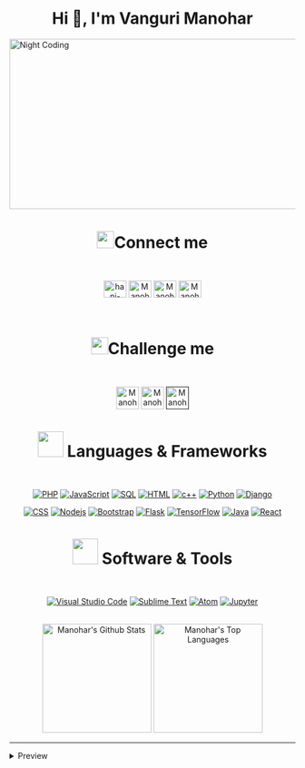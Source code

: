 
<h1 align="center">Hi 👋, I'm Vanguri Manohar</h1>
<link
  rel="stylesheet"
  href="https://cdn.jsdelivr.net/gh/dheereshagrwal/colored-icons@master/ci.min.css"
/>

<img alt="Night Coding" src="https://media0.giphy.com/media/pOEbLRT4SwD35IELiQ/giphy.gif?cid=ecf05e47kpv847pkvsxmo2rba309e359avj1qsbu8zw1dqcq&ep=v1_gifs_search&rid=giphy.gif&ct=g" width="1000px" height="300px" align="center"/>





<h1 align="center"> <img src="https://media.giphy.com/media/iY8CRBdQXODJSCERIr/giphy.gif" width="30px">Connect me </h1><br>
<p align="center">
 <a href="https://www.linkedin.com/in/vanguri-manohar-480375255/" target="blank"><img align="center" src="https://raw.githubusercontent.com/rahuldkjain/github-profile-readme-generator/master/src/images/icons/Social/linked-in-alt.svg" alt="hani-fares-072bb5a4/" height="30" width="40" /></a>
<a href="https://twitter.com/Manohar_Vanguri" target="blank"><img align="center" src="https://user-images.githubusercontent.com/9910706/255611353-3fca5769-15d9-4317-ad88-e07cfdc747c6.jpg" alt="Manohar" height="30" width="40" /></a>
 <a href="https://www.instagram.com/manohar__vanguri/" target="blank"><img align="center" src="https://raw.githubusercontent.com/rahuldkjain/github-profile-readme-generator/master/src/images/icons/Social/instagram.svg" alt="Manohar" height="30" width="40" /></a>
 <a href="https://m.facebook.com/manohar.vanguri.50/" target="blank"><img align="center" src="https://raw.githubusercontent.com/rahuldkjain/github-profile-readme-generator/master/src/images/icons/Social/facebook.svg" alt="Manohar" height="30" width="40" /></a> 
</p><br>

<h1 align="center"> <img src="https://media.giphy.com/media/4tsJBJmfu6TB1O8l5x/giphy.gif" width="30px">Challenge me </h1><br>

<p align="center">
<a href="https://leetcode.com/vangurissmanohar/" target="blank"><img align="center" src="https://res.cloudinary.com/crunchbase-production/image/upload/c_lpad,h_256,w_256,f_auto,q_auto:eco,dpr_1/83facdeba5b924cb3b1a" alt="Manohar_Vanguri" height="40" width="40" /></a>
<a href="https://www.codechef.com/users/manohar2326" target="blank"><img align="center" src="https://s3.amazonaws.com/codechef_shared/misc/fb-image-icon.png" alt="Manohar_Vanguri" height="40" width="40" /></a>
<a href="" target="blank"><img align="center" src="https://avatars.githubusercontent.com/u/12802966?s=200&v=4" alt="Manohar_Vanguri" height="40" width="40" /></a></p>


                                                                                                                                                                    

<h1 align="center"><img src="https://media.giphy.com/media/HwBlFQZFcAoUcPHZdX/giphy.gif" width="45px"> Languages & Frameworks</h1><br>
<p align="center">
<a href="https://www.php.net/"><img alt="PHP" src="https://img.shields.io/badge/PHP-14354C.svg?logo=php&logoColor=white&color=mediumpurple"></a>
<a href="https://developer.mozilla.org/en-US/docs/Web/JavaScript"><img alt="JavaScript" src="https://img.shields.io/badge/JavaScript-F7DF1E.svg?logo=javascript&logoColor=black"></a>
<a href="https://www.mysql.com/"><img alt="SQL" src="https://custom-icon-badges.herokuapp.com/badge/SQL-025E8C.svg?logo=database&logoColor=white"></a>
<a href="https://developer.mozilla.org/en-US/docs/Learn/Getting_started_with_the_web/HTML_basics"><img alt="HTML" src="https://img.shields.io/badge/HTML-14354C.svg?logo=html5&logoColor=black&color=orange"></a>
<a href="https://www.cplusplus.com/"><img alt="c++" src="https://img.shields.io/badge/C/C++-14354C.svg?logo=c&logoColor=white&color=blue"></a>
<a href="https://www.cplusplus.com/"><img alt="Python" src="https://img.shields.io/badge/Python-14354C.svg?logo=python&logoColor=blue&color=yellow"></a>
<a href="https://docs.djangoproject.com/">
  <img alt="Django" src="https://img.shields.io/badge/Django-092E20.svg?logo=django&logoColor=white">
</a>
</p>

<p align="center">
<a href="https://developer.mozilla.org/en-US/docs/Web/CSS"><img alt="CSS" src="https://img.shields.io/badge/CSS-14354C.svg?logo=css3&logoColor=white&color=blue"></a>
<a href="https://nodejs.org/en/"><img alt="Nodejs" src="https://img.shields.io/badge/Nodejs-14354C.svg?logo=node.js&logoColor=black&color=darkgreen"></a>
<a href="https://getbootstrap.com/"><img alt="Bootstrap" src="https://img.shields.io/badge/Bootstrap-14354C.svg?logo=bootstrap&logoColor=white&color=mediumpurple"></a>
<a href="https://flask.palletsprojects.com/en/2.1.x/"><img alt="Flask" src="https://img.shields.io/badge/Flask-14354C.svg?logo=flask&logoColor=black&color=white"></a>
<a href="https://www.tensorflow.org/">
<img alt="TensorFlow" src="https://img.shields.io/badge/TensorFlow-FF6F00.svg?logo=tensorflow&logoColor=white"></a>
<a href="https://www.oracle.com/java/">
<img alt="Java" src="https://img.shields.io/badge/Java-007396.svg?logo=java&logoColor=white"></a>
<a href="https://reactjs.org/">
  <img alt="React" src="https://img.shields.io/badge/React-61DAFB.svg?logo=react&logoColor=white">
</a>

</p>
 

<h1 align="center"> <img src="https://media.giphy.com/media/iDaCeaKrHhUI1I8e2b/giphy.gif" width="45px"> Software & Tools </h1><br>
<p align="center">
<a href="https://code.visualstudio.com/">
  <img alt="Visual Studio Code" src="https://img.shields.io/badge/VS_Code-007ACC.svg?logo=visual-studio-code&logoColor=white"></a>
  <a href="https://www.sublimetext.com/">
  <img alt="Sublime Text" src="https://img.shields.io/badge/Sublime_Text-FF9800.svg?logo=sublime-text&logoColor=white"></a>
<a href="https://atom.io/"><img alt="Atom" src="https://img.shields.io/badge/Atom-66595C.svg?logo=atom&logoColor=white"></a>
<a href="https://jupyter.org/"> <img alt="Jupyter" src="https://img.shields.io/badge/Jupyter-F37626.svg?logo=jupyter&logoColor=white"></a>
</p>
<!-- <p align="center">
  <br/>
<img src="https://github-readme-stats.vercel.app/api?username=Vanguri-Manohar&show_icons=true&theme=dark&locale=en" alt="Manohar git hub stats" align=center/>
<img src="https://github-readme-stats.vercel.app/api/top-langs?username=Vanguri-Manohar&show_icons=true&theme=dark&locale=en&layout=compact" alt="Manohar top languages" align=center/>
</p> -->
<p align="center">
  <br/>
<!--   <a href="https://github.com/Vanguri-Manohar/"><img alt="Manohar's Github Stats" src="https://github-readme-stats.vercel.app/api/?username=Vanguri-Manohar&show_icons=true&count_private=true&theme=react&bg_color=1F222E&title_color=7cebf5&icon_color=2d7de4&show_icons=true&border_color=7cebf5&border_radius=10" height="192px"/></a> -->
  <a href="https://github.com/Vanguri-Manohar/">
  <img alt="Manohar's Github Stats" src="https://github-readme-stats.vercel.app/api/?username=Vanguri-Manohar&show_icons=true&count_private=true&theme=react&bg_color=1F222E&title_color=7cebf5&icon_color=2d7de4&show_icons=true&border_color=7cebf5&border_radius=10" height="192px"/></a>
  <a href="https://github.com/Vanguri-Manohar/"><img alt="Manohar's Top Languages" src="https://github-readme-stats.vercel.app/api/top-langs/?username=Vanguri-Manohar&langs_count=8&layout=compact&theme=react&bg_color=1F222E&title_color=7cebf5&icon_color=2d7de4&show_icons=true&border_color=7cebf5&border_radius=10" height="192px"/></a>
  <br/>
</p>

-------
<details>
<summary>Preview</summary>

[Vanguri-Manohar](https://github.com/Vanguri-Manohar 'Vanguri-Manohar')


</details>
